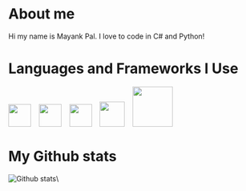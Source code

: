 # About me
Hi my name is Mayank Pal. I love to code in C# and Python!

# Languages and Frameworks I Use
[<img src="https://user-images.githubusercontent.com/84702365/122243720-f6e37f80-cee1-11eb-9d3f-72317d58d538.png" width="45px">](https://developer.mozilla.org/en-US/docs/Web/JavaScript)&nbsp;&nbsp;&nbsp;&nbsp;[<img src="https://cdn.discordapp.com/attachments/668460438954049537/854737042679791636/20210616_191229.png" width="45px">](https://developer.mozilla.org/en-US/docs/Web/html)&nbsp;&nbsp;&nbsp;&nbsp;[<img src="https://cdn.discordapp.com/attachments/756113792366018573/863656309593341982/flutter-logo.png" width="45px">](https://flutter.dev/docs/get-started/install)&nbsp;&nbsp;&nbsp;&nbsp;[<img src="https://cdn.discordapp.com/attachments/852832765425745951/878195844950667284/python-logo.png" width="50px">](https://www.python.org/)&nbsp;&nbsp;&nbsp;&nbsp;[<img src="https://upload.wikimedia.org/wikipedia/commons/thumb/a/a7/React-icon.svg/768px-React-icon.svg.png" width="80px">](https://reactjs.org/)

# My Github stats
![Github stats](https://github-readme-stats.vercel.app/api?username=MayankP2100&show_icons=true&count_private=true&theme=radical)\
